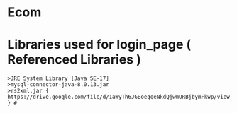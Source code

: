 # Ecom
  # Libraries used for login_page ( Referenced Libraries )
    >JRE System Library [Java SE-17]
    >mysql-connector-java-8.0.13.jar
    >rs2xml.jar { https://drive.google.com/file/d/1aWyTh6JGBoeqqeNkdQjwmURBjbymFkwp/view } #
